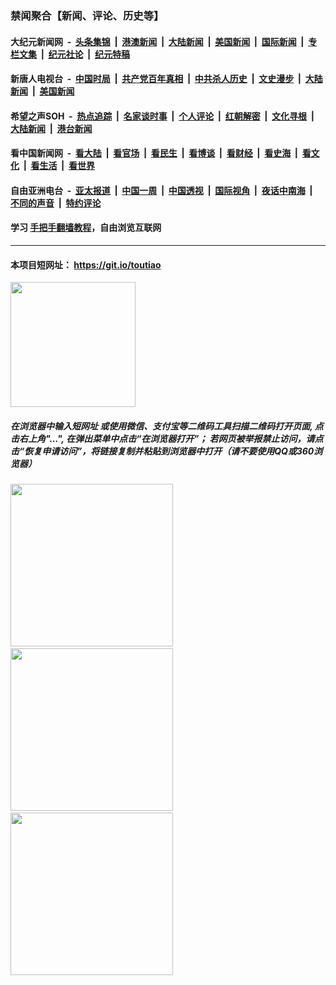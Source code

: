 ### 禁闻聚合【新闻、评论、历史等】

#### 大纪元新闻网 &nbsp;-&nbsp; [头条集锦](indexes/E头条集锦.md?t=02112333) &nbsp;|&nbsp; [港澳新闻](indexes/E港澳新闻.md?t=02112333)  &nbsp;|&nbsp; [大陆新闻](indexes/E大陆新闻.md?t=02112333) &nbsp;|&nbsp; [美国新闻](indexes/E美国新闻.md?t=02112333) &nbsp;|&nbsp; [国际新闻](indexes/E国际新闻.md?t=02112333) &nbsp;|&nbsp; [专栏文集](indexes/E专栏文集.md?t=02112333) &nbsp;|&nbsp; [纪元社论](indexes/E纪元社论.md?t=02112333) &nbsp;|&nbsp; [纪元特稿](indexes/E纪元特稿.md?t=02112333) 

#### 新唐人电视台 &nbsp;-&nbsp; [中国时局](indexes/N中国时局.md?t=02112333) &nbsp;|&nbsp; [共产党百年真相](indexes/N共产党百年真相.md?t=02112333) &nbsp;|&nbsp; [中共杀人历史](indexes/N中共杀人历史.md?t=02112333) &nbsp;|&nbsp; [文史漫步](indexes/N文史漫步.md?t=02112333) &nbsp;|&nbsp; [大陆新闻](indexes/N大陆新闻.md?t=02112333) &nbsp;|&nbsp; [美国新闻](indexes/N美国新闻.md?t=02112333)

#### 希望之声SOH &nbsp;-&nbsp; [热点追踪](indexes/H热点追踪.md?t=02112333) &nbsp;|&nbsp; [名家谈时事](indexes/H名家谈时事.md?t=02112333) &nbsp;|&nbsp; [个人评论](indexes/H个人评论.md?t=02112333)  &nbsp;|&nbsp; [红朝解密](indexes/H红朝解密.md?t=02112333) &nbsp;|&nbsp; [文化寻根](indexes/H文化寻根.md?t=02112333) &nbsp;|&nbsp; [大陆新闻](indexes/H大陆新闻.md?t=02112333) &nbsp;|&nbsp; [港台新闻](indexes/H港台新闻.md?t=02112333)

#### 看中国新闻网 &nbsp;-&nbsp; [看大陆](indexes/S看大陆.md?t=02112333) &nbsp;|&nbsp; [看官场](indexes/S看官场.md?t=02112333) &nbsp;|&nbsp; [看民生](indexes/S看民生.md?t=02112333)  &nbsp;|&nbsp; [看博谈](indexes/S看博谈.md?t=02112333) &nbsp;|&nbsp; [看财经](indexes/S看财经.md?t=02112333) &nbsp;|&nbsp; [看史海](indexes/S看史海.md?t=02112333) &nbsp;|&nbsp; [看文化](indexes/S看文化.md?t=02112333) &nbsp;|&nbsp; [看生活](indexes/S看生活.md?t=02112333) &nbsp;|&nbsp; [看世界](indexes/S看世界.md?t=02112333)

#### 自由亚洲电台 &nbsp;-&nbsp; [亚太报道](indexes/R亚太报道.md?t=02112333) &nbsp;|&nbsp; [中国一周](indexes/R中国一周.md?t=02112333) &nbsp;|&nbsp; [中国透视](indexes/R中国透视.md?t=02112333)  &nbsp;|&nbsp; [国际视角](indexes/R国际视角.md?t=02112333) &nbsp;|&nbsp; [夜话中南海](indexes/R夜话中南海.md?t=02112333) &nbsp;|&nbsp; [不同的声音](indexes/R不同的声音.md?t=02112333) &nbsp;|&nbsp; [特约评论](indexes/R特约评论.md?t=02112333)

#### 学习 [手把手翻墙教程](https://github.com/gfw-breaker/guides/wiki)，自由浏览互联网

----

#### 本项目短网址： https://git.io/toutiao
<img src="https://raw.githubusercontent.com/gfw-breaker/banned-news/master/scripts/img/qr.png" width="200px"/>  

##### 在浏览器中输入短网址 或使用微信、支付宝等二维码工具扫描二维码打开页面, 点击右上角"...", 在弹出菜单中点击“在浏览器打开”； 若网页被举报禁止访问，请点击“恢复申请访问”，将链接复制并粘贴到浏览器中打开（请不要使用QQ或360浏览器）

<img src="https://raw.githubusercontent.com/gfw-breaker/banned-news/master/scripts/img/1.png" width="260px"/> &nbsp; <img src="https://raw.githubusercontent.com/gfw-breaker/banned-news/master/scripts/img/2.png" width="260px"/> &nbsp; <img src="https://raw.githubusercontent.com/gfw-breaker/banned-news/master/scripts/img/3.png" width="260px"/>

